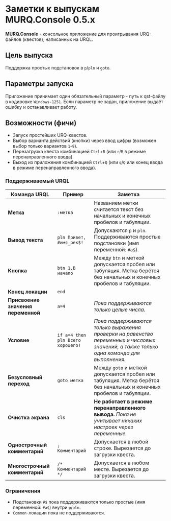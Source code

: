 ﻿# Заметки к выпускам MURQ.Console 0.5.x

**MURQ.Console** - консольное приложение для проигрывания URQ-файлов (квестов), написанных на URQL.  

## Цель выпуска
Поддержка простых подстановок в `p`/`pln` и `goto`.

## Параметры запуска
Приложение принимает один обязательный параметр - путь к qst-файлу в кодировке `Windows-1251`. Если параметр не задан, приложение выдаёт ошибку и останавливает работу.

## Возможности (фичи)
- Запуск простейших URQ-квестов.
- Выбор варианта действий (кнопки) через ввод цифры (возможен выбор только вариантов `1`-`9`).
- Перезагрузка квеста комбинацией `Ctrl`+`R` (или `r`/`R` в режиме перенаправленного ввода).
- Выход из приложения комбинацией `Ctrl`+`Q` (или `q`/`Q` или конец ввода в режиме перенаправленного ввода).

### Поддерживаемый URQL
| Команда URQL                       | Пример             | Заметка
| ---------------------------------- | ------------------ | -----------
| **Метка**                          | `:метка`           | Названием метки считается текст без начальных и конечных пробелов и табуляции.
| **Вывод текста**                   | `pln Привет, #имя_рек$!` | Допускаются `p` и `pln`. Поддерживаются простые подстановки (имя переменной: `#a$`).
| **Кнопка**                         | `btn 1,В начало`   | Между `btn` и меткой допускается пробел или табуляция. Метка берётся без начальных и конечных пробелов и табуляции.
| **Конец локации**                  | `end`
| **Присвоение значения переменной** | `a=4`              | _Пока поддерживаются только целые числа._
| **Условие**                        | `if a=4 then pln Всего хорошего!` | _Пока поддерживаются только выражения проверки на равенство переменных и числовых значений, а также только одна команда для выполнения._
| **Безусловный переход**            | `goto метка`       | Между `goto` и меткой допускается пробел или табуляция. Метка берётся без начальных и конечных пробелов и табуляции.
| **Очистка экрана**                 | `cls`              | **Не работает в режиме перенаправленного вывода.** _Пока не учитывает никаких настроек через переменные._
| **Однострочный комментарий**       | `; Комментарий`    | Допускается в любой строке. Вырезается до загрузки квеста.
| **Многострочный комментарий**      | `/* Комментарий */` | Допускается в любом месте. Вырезается до загрузки квеста.

### Ограничения
- Подстановки `#$` пока поддерживаются только простые (имя переменной: `#a$`) внутри `p`/`pln`.
- `Common`-локации пока не поддерживаются.